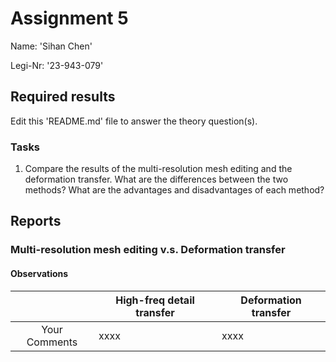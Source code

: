 # Assignment 5
Name: 'Sihan Chen'

Legi-Nr: '23-943-079'

## Required results
Edit this 'README.md' file to answer the theory question(s).

### Tasks

1) Compare the results of the multi-resolution mesh editing and the deformation transfer. What are the differences between the two methods? What are the advantages and disadvantages of each method?

## Reports

### Multi-resolution mesh editing v.s. Deformation transfer

#### Observations

|      | High-freq detail transfer             | Deformation transfer                 | 
| :-----------:  | ------------------------------------- |------------------------------------- |
| Your Comments  |xxxx                    | xxxx         |

